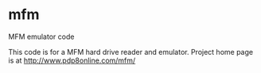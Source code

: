 # mfm
MFM emulator code

This code is for a MFM hard drive reader and emulator.
Project home page is at http://www.pdp8online.com/mfm/
